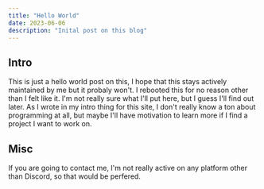 ```yaml
---
title: "Hello World"
date: 2023-06-06
description: "Inital post on this blog"
---
```


## Intro

This is just a hello world post on this, I hope that this stays actively maintained by me but it probaly won't. I rebooted this for no reason other than I felt like it. I'm not really sure what I'll put here, but I guess I'll find out later. As I wrote in my intro thing for this site, I don't really know a ton about programming at all, but maybe I'll have motivation to learn more if I find a project I want to work on.

## Misc

If you are going to contact me, I'm not really active on any platform other than Discord, so that would be perfered.
